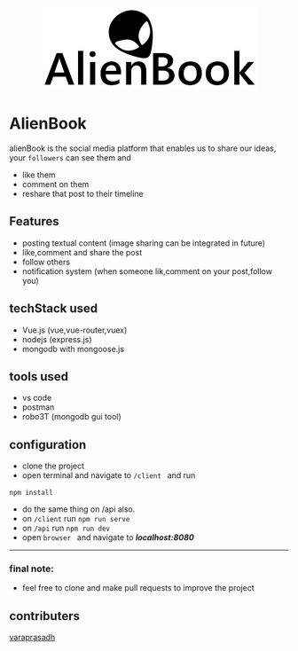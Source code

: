 
<p align="center">
  <img src="design files/png/logo_black.png"/>
</p>

# AlienBook
 alienBook is the social media platform that enables us to share our ideas, your ```followers``` can see them and
   - like them
   - comment on them
   - reshare that post to their timeline

## Features

- posting textual content (image sharing can be integrated in future)
- like,comment and share the post
- follow others 
- notification system (when someone lik,comment on your post,follow you)

## techStack used

- Vue.js (vue,vue-router,vuex)
- nodejs (express.js)
- mongodb with mongoose.js

## tools used
 
- vs code
- postman
- robo3T (mongodb gui tool)

## configuration
 - clone the project 
 - open terminal and navigate to ```/client ``` and run
 ```
 npm install
```
- do the same thing on /api also.
- on ```/client``` run ```npm run serve```
- on ```/api``` run ```npm run dev```
- open ```browser ``` and navigate to ***localhost:8080***
---
### final note:
- feel free to clone and make pull requests to improve the project

 ## contributers
 [varaprasadh]("https://github.com/varaprasadh")
